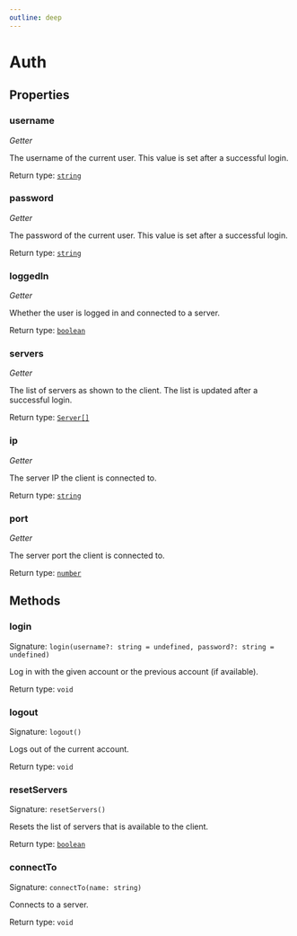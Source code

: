 ```yaml
---
outline: deep
---
```

# Auth



## Properties

### username
*Getter*

The username of the current user. This value is set after a successful login.


Return type: <code><a href="https://developer.mozilla.org/en-US/docs/Web/JavaScript/Reference/Global_Objects/String">string</a></code>

### password
*Getter*

The password of the current user. This value is set after a successful login.


Return type: <code><a href="https://developer.mozilla.org/en-US/docs/Web/JavaScript/Reference/Global_Objects/String">string</a></code>

### loggedIn
*Getter*

Whether the user is logged in and connected to a server.


Return type: <code><a href="https://developer.mozilla.org/en-US/docs/Web/JavaScript/Reference/Global_Objects/Boolean">boolean</a></code>

### servers
*Getter*

The list of servers as shown to the client. The list is updated after a successful login.


Return type: <code><a href="/api/struct/server">Server[]</a></code>

### ip
*Getter*

The server IP the client is connected to.


Return type: <code><a href="https://developer.mozilla.org/en-US/docs/Web/JavaScript/Reference/Global_Objects/String">string</a></code>

### port
*Getter*

The server port the client is connected to.


Return type: <code><a href="https://developer.mozilla.org/en-US/docs/Web/JavaScript/Reference/Global_Objects/Number">number</a></code>

## Methods

### login
Signature: `login(username?: string = undefined, password?: string = undefined)`

Log in with the given account or the previous account (if available).


Return type: `void`

### logout
Signature: `logout()`

Logs out of the current account.


Return type: `void`

### resetServers
Signature: `resetServers()`

Resets the list of servers that is available to the client.


Return type: <code><a href="https://developer.mozilla.org/en-US/docs/Web/JavaScript/Reference/Global_Objects/Boolean">boolean</a></code>

### connectTo
Signature: `connectTo(name: string)`

Connects to a server.


Return type: `void`